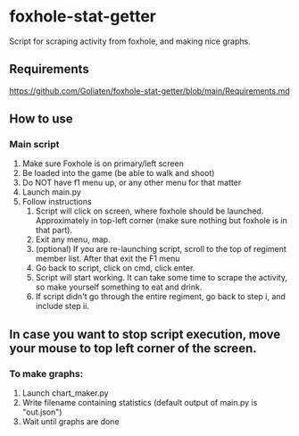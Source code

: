 # foxhole-stat-getter
Script for scraping activity from foxhole, and making nice graphs.

## Requirements
https://github.com/Goliaten/foxhole-stat-getter/blob/main/Requirements.md

## How to use
### Main script
1. Make sure Foxhole is on primary/left screen
2. Be loaded into the game (be able to walk and shoot)
3. Do NOT have f1 menu up, or any other menu for that matter
4. Launch main.py
5. Follow instructions
   1. Script will click on screen, where foxhole should be launched. Approximately in top-left corner (make sure nothing but foxhole is in that part).
   2. Exit any menu, map.
   3. (optional) If you are re-launching script, scroll to the top of regiment member list. After that exit the F1 menu
   4. Go back to script, click on cmd, click enter.
   5. Script will start working. It can take some time to scrape the activity, so make yourself something to eat and drink.
   6. If script didn't go through the entire regiment, go back to step i, and include step ii. 

## In case you want to stop script execution, move your mouse to top left corner of the screen.

### To make graphs:
1. Launch chart_maker.py
2. Write filename containing statistics (default output of main.py is "out.json")
3. Wait until graphs are done

